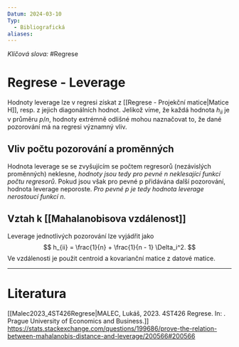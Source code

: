 ```yaml
---
Datum: 2024-03-10
Typ:
  - Bibliografická
aliases:
---
```

*Klíčová slova:* #Regrese
# Regrese - Leverage
Hodnoty leverage lze v regresi získat z [[Regrese - Projekční matice|Matice H]], resp. z jejich diagonálních hodnot. Jelikož víme, že každá hodnota $h_{ii}$ je v průměru $p / n$, hodnoty extrémně odlišné mohou naznačovat to, že dané pozorování má na regresi významný vliv.
## Vliv počtu pozorování a proměnných
Hodnota leverage se se zvyšujícím se počtem regresorů (nezávislých proměnných) neklesne, *hodnoty jsou tedy pro pevné n neklesající funkcí počtu regresorů*.
Pokud jsou však pro pevné p přidávána další pozorování, hodnota leverage neporoste. *Pro pevné p je tedy hodnota leverage nerostoucí funkcí n*.
## Vztah k [[Mahalanobisova vzdálenost]]
Leverage jednotlivých pozorování lze vyjádřit jako
$$
h_{ii} = \frac{1}{n} + \frac{1}{n - 1} \Delta_i^2.
$$
Ve vzdálenosti je použit centroid a kovarianční matice z datové matice.
- - -
# Literatura
[[Malec2023_4ST426Regrese|MALEC, Lukáš, 2023. 4ST426 Regrese. In: . Prague University of Economics and Business.]]
https://stats.stackexchange.com/questions/199686/prove-the-relation-between-mahalanobis-distance-and-leverage/200566#200566
